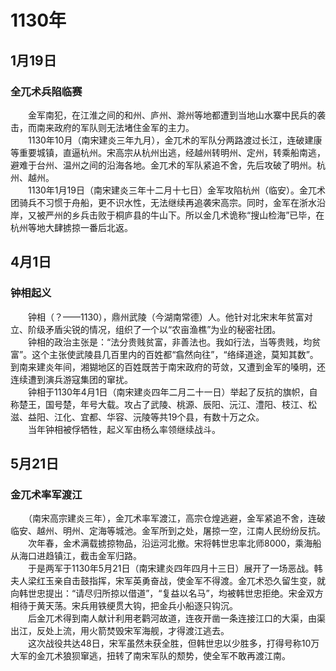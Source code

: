# 1130年
## 1月19日
### 全兀术兵陷临赛
　　金军南犯，在江淮之间的和州、庐州、滁州等地都遭到当地山水寨中民兵的袭击，而南来政府的军队则无法堵住金军的主力。<br>　　1130年10月（南宋建炎三年九月），金兀术的军队分两路渡过长江，连破建康等重要城镇，直逼杭州。宋高宗从杭州出逃，经越州转明州、定州，转乘船南逃，避难于台州、温州之间的沿海各地。金兀术的军队紧追不舍，先后攻破了明州。杭州、越州。<br>　　1130年1月19日（南宋建炎三年十二月十七日）金军攻陷杭州（临安）。金兀术团骑兵不习惯于舟船，更不识水性，无法继续再追袭宋高宗。同时，金军在浙水沿岸，又被严州的乡兵击败于桐庐县的牛山下。所以金几术诡称“搜山检海”已毕，在杭州等地大肆掳掠一番后北返。
## 4月1日
### 钟相起义
　　钟相（？——1130），鼎州武陵（今湖南常德）人。他针对北宋末年贫富对立、阶级矛盾尖锐的情况，组织了一个以“农亩渔樵”为业的秘密社团。<br>　　钟相的政治主张是：“法分贵贱贫富，非善法也。我如行法，当等贵贱，均贫富”。这个主张使武陵县几百里内的百姓都“翕然向往”，“络绎道途，莫知其数”。到南来建炎年间，湘猢地区的百姓既苦于南宋政府的苛敛，又遭到金军的嗓明，还连续遭到演兵游寇集团的窜扰。<br>　　钟相于1130年4月1日（南宋建炎四年二月二十一日）举起了反抗的旗帜，自称楚王，国号楚，年号大载。攻占了武陵、桃源、辰阳、沅江、澧阳、枝江、松滋、益阳、江化、宜都、华容、沅陵等共19个县，有数十万之众。<br>　　当年钟相被俘牺牲，起义军由杨么率领继续战斗。
## 5月21日
### 金兀术率军渡江
　　（南宋高宗建炎三年），金兀术率军渡江，高宗仓煌逃避，金军紧追不舍，连破临安、越州、明州、定海等城池。金军所到之处，屠掠一空，江南人民纷纷反抗。<br>　　次年春，金术满载掳掠物品，沿运河北撤。宋将韩世忠率北师8000，乘海船从海口进趋镇江，截击金军归路。<br>　　于是两军于1130年5月21日（南宋建炎四年四月十三日）展开了一场恶战。韩夫人梁红玉亲自击鼓指挥，宋军英勇奋战，使金军不得渡。金兀术恐久留生变，就向韩世忠提出：“请尽归所掠以借道”，“复益以名马”，均被韩世忠拒绝。宋金双方相待于黄天荡。宋兵用铁绠贯大钩，把金兵小船逐只钩沉。<br>　　后金兀术得到南人献计利用老鹳河故道，连夜开凿一条连接江口的大渠，由渠出江，反处上流，用火箭焚毁宋军海舰，才得渡江逃去。<br>　　这次战役共达48日，宋军虽然未获全胜，但韩世忠以少胜多，打得号称10万大军的金兀术狼狈窜逃，扭转了南宋军队的颓势，使全军不敢再渡江南。
<comment/>